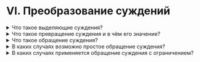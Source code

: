 # VI. Преобразование суждений

<details>
  <summary>Что такое выделяющие суждения?</summary>

</details>

<details>
  <summary>Что такое превращение суждения и в чём его значение?</summary>
</details>

<details>
  <summary>Что такое обращение суждения?</summary>
</details>

<details>
  <summary>В каких случаях возможно простое обращение суждения?</summary>
</details>

<details>
  <summary>В каких случаях применяется обращение суждения с ограничением?</summary>
</details>
